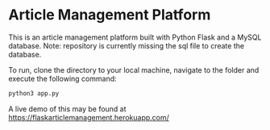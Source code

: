 # Article Management Platform

<p>This is an article management platform built with Python Flask and a MySQL database. Note: repository is currently missing the sql file to create the database.</p>

<p>To run, clone the directory to your local machine, navigate to the folder and execute the following command:</p>

```python
python3 app.py
```
A live demo of this may be found at https://flaskarticlemanagement.herokuapp.com/
